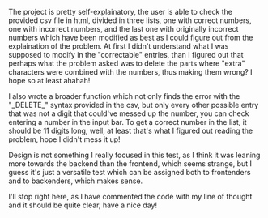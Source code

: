 The project is pretty self-explainatory, the user is able to check the provided csv file in html, divided in three lists, one with correct numbers, one with incorrect numbers, and the last one with originally incorrect numbers which have been modified as best as I could figure out from the explaination of the problem. At first I didn't understand what I was supposed to modify in the "correctable" entries, than I figured out that perhaps what the problem asked was to delete the parts where "extra" characters were combined with the numbers, thus making them wrong? I hope so at least ahahah!

I also wrote a broader function which not only finds the error with the "\_DELETE\_" syntax provided in the csv, but only every other possible entry that was not a digit that could've messed up the number, you can check entering a number in the input bar. To get a correct number in the list, it should be 11 digits long, well, at least that's what I figured out reading the problem, hope I didn't mess it up!

Design is not something I really focused in this test, as I think it was leaning more towards the backend than the frontend, which seems strange, but I guess it's just a versatile test which can be assigned both to frontenders and to backenders, which makes sense.

I'll stop right here, as I have commented the code with my line of thought and it should be quite clear, have a nice day!
